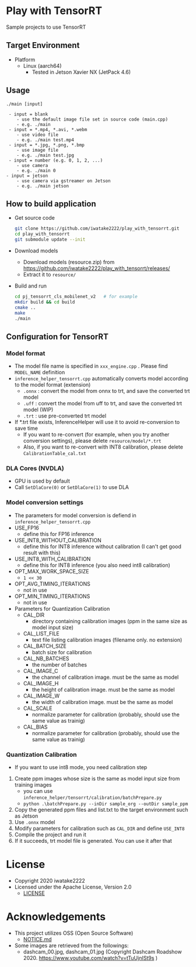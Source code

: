 # Play with TensorRT
Sample projects to use TensorRT

## Target Environment
- Platform
    - Linux (aarch64)
        - Tested in Jetson Xavier NX (JetPack 4.6)

## Usage
```
./main [input]

 - input = blank
    - use the default image file set in source code (main.cpp)
    - e.g. ./main
 - input = *.mp4, *.avi, *.webm
    - use video file
    - e.g. ./main test.mp4
 - input = *.jpg, *.png, *.bmp
    - use image file
    - e.g. ./main test.jpg
 - input = number (e.g. 0, 1, 2, ...)
    - use camera
    - e.g. ./main 0
- input = jetson
    - use camera via gstreamer on Jetson
    - e.g. ./main jetson
```

## How to build application
- Get source code
    ```sh
    git clone https://github.com/iwatake2222/play_with_tensorrt.git
    cd play_with_tensorrt
    git submodule update --init
    ```
- Download models
    - Download models (resource.zip) from https://github.com/iwatake2222/play_with_tensorrt/releases/ 
    - Extract it to `resource/`

- Build and run
    ```sh
    cd pj_tensorrt_cls_mobilenet_v2   # for example
    mkdir build && cd build
    cmake ..
    make
    ./main
    ```

## Configuration for TensorRT
### Model format
- The model file name is specified in `xxx_engine.cpp` . Please find `MODEL_NAME` definition
- `inference_helper_tensorrt.cpp` automatically converts model according to the model format (extension)
    - `.onnx` : convert the model from onnx to trt, and save the converted trt model
    - `.uff` : convert the model from uff to trt, and save the converted trt model (WIP)
    - `.trt` : use pre-converted trt model
- If *.trt file exists, InferenceHelper will use it to avoid re-conversion to save time
    - If you want to re-convert (for example, when you try another conversion settings), please delete `resource/model/*.trt`
    - Also, if you want to re-convert with INT8 calibration, please delete `CalibrationTable_cal.txt`

### DLA Cores (NVDLA)
- GPU is used by default
- Call `SetDlaCore(0)` or `SetDlaCore(1)` to use DLA

### Model conversion settings
- The parameters for model conversion is defiend in `inference_helper_tensorrt.cpp`
- USE_FP16
    - define this for FP16 inference
- USE_INT8_WITHOUT_CALIBRATION
    - define this for INT8 inference without calibration (I can't get good result with this)
- USE_INT8_WITH_CALIBRATION
    - define this for INT8 inference (you also need int8 calibration)
- OPT_MAX_WORK_SPACE_SIZE
    - `1 << 30`
- OPT_AVG_TIMING_ITERATIONS
     - not in use
- OPT_MIN_TIMING_ITERATIONS
     - not in use
- Parameters for Quantization Calibration
    - CAL_DIR
        - directory containing calibration images (ppm in the same size as model input size)
    - CAL_LIST_FILE
         - text file listing calibration images (filename only. no extension)
    - CAL_BATCH_SIZE
         - batch size for calibration
    - CAL_NB_BATCHES
         - the number of batches
    - CAL_IMAGE_C
         - the channel of calibration image. must be the same as model
    - CAL_IMAGE_H
         - the height of calibration image. must be the same as model
    - CAL_IMAGE_W
         - the width of calibration image. must be the same as model
    - CAL_SCALE
         - normalize parameter for calibration (probably, should use the same value as trainig)
    - CAL_BIAS
         - normalize parameter for calibration (probably, should use the same value as trainig)

### Quantization Calibration
- If you want to use int8 mode, you need calibration step
1. Create ppm images whose size is the same as model input size from training images
    - you can use `inference_helper/tensorrt/calibration/batchPrepare.py`
    - `python .\batchPrepare.py --inDir sample_org --outDir sample_ppm `
2. Copy the generated ppm files and list.txt to the target environment such as Jetson
3. Use `.onnx` model
4. Modify parameters for calibration such as `CAL_DIR` and define `USE_INT8`
5. Compile the project and run it
6. If it succeeds, trt model file is generated. You can use it after that


# License
- Copyright 2020 iwatake2222
- Licensed under the Apache License, Version 2.0
    - [LICENSE](LICENSE)

# Acknowledgements
- This project utilizes OSS (Open Source Software)
    - [NOTICE.md](NOTICE.md)
- Some images are retrieved from the followings:
    - dashcam_00.jpg, dashcam_01.jpg (Copyright Dashcam Roadshow 2020. https://www.youtube.com/watch?v=tTuUjnISt9s )

